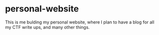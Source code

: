 # personal-website

This is me bulding my personal website, where I plan to have a blog for 
all my CTF write ups, and many other things.